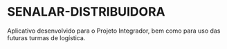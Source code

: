 ﻿# SENALAR-DISTRIBUIDORA
Aplicativo desenvolvido para o Projeto Integrador, bem como para uso das futuras turmas de logística.
